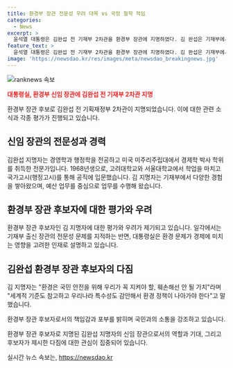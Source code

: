```yaml
---
title: 환경부 장관 전문성 우려 대목 vs 국정 철학 적임
categories:
  - News
excerpt: >
  윤석열 대통령은 김완섭 전 기재부 2차관을 환경부 장관에 지명하였다. 김 완섭은 기재부에서 경제학 박사학위를 취득한 후 과업을 맡아왔고, 정부 출범 초기에는 대통령직인수위원회(인수위)에 파견되기도 했다. 한편, 김 내정자는 환경 분야의 중요성을 강조하며, 국민과 소통하고 전문가의 조언을 들을 것이라 밝혔다. 그의 경험과 역량을 바탕으로 환경 정책을 합리적으로 개선할 것으로 기대된다.
feature_text: >
  윤석열 대통령은 김완섭 전 기재부 2차관을 환경부 장관에 지명하였다. 김 완섭은 기재부에서 경제학 박사학위를 취득한 후 과업을 맡아왔고, 정부 출범 초기에는 대통령직인수위원회(인수위)에 파견되기도 했다. 한편, 김 내정자는 환경 분야의 중요성을 강조하며, 국민과 소통하고 전문가의 조언을 들을 것이라 밝혔다. 그의 경험과 역량을 바탕으로 환경 정책을 합리적으로 개선할 것으로 기대된다.
image: 'https://newsdao.kr/res/images/meta/newsdao_breakingnews.jpg'
---
```


<p><img src="https://newsdao.kr/res/images/meta/newsdao_breakingnews.jpg" alt="ranknews 속보" /></p>

<p><b><span style="color: #ee2323;">대통령실, 환경부 신임 장관에 김완섭 전 기재부 2차관 지명</span></b></p>

<p>환경부 장관 후보로 김완섭 전 기획재정부 2차관이 지명되었습니다. 이에 대한 관련 소식과 각종 평가가 진행되고 있습니다. </p>

<h2 data-ke-size="size26">신임 장관의 전문성과 경력</h2>

<p>김완섭 지명자는 경영학과 행정학을 전공하고 미국 미주리주립대에서 경제학 박사 학위를 취득한 전문가입니다. 1968년생으로, 고려대학교와 서울대학교에서 학업을 마치고 국가고시(행정고시)를 통해 공직에 입문했습니다. 김 지명자는 기재부에서 다양한 경험을 쌓아왔으며, 예산 업무를 중심으로 업무를 수행해 왔습니다. </p>

<h2 data-ke-size="size26">환경부 장관 후보자에 대한 평가와 우려</h2>

<p>환경부 장관 후보자인 김 지명자에 대한 평가와 우려가 제기되고 있습니다. 일각에서는 기재부 출신 장관의 전문성 문제를 지적하는 반면, 대통령실은 환경 문제가 경제에 미치는 영향을 고려한 인재로 설명하고 있습니다. </p>

<h2 data-ke-size="size26">김완섭 환경부 장관 후보자의 다짐</h2>

<p>김 지명자는 "환경은 국민 안전을 위해 우리가 꼭 지켜야 할, 훼손해선 안 될 가치"라며 "세계적 기준도 참고하고 우리나라 특수성도 감안해서 환경 정책이 나아가야 한다"고 말했습니다. </p>

<p>환경부 장관 후보자로서의 책임감과 포부를 밝히며 국민과의 소통을 강조하고 있습니다. </p>

<p>환경부 장관 후보자로 지명된 김완섭 지명자의 신임 장관으로서의 역할과 기대, 그리고 후보자가 제시한 다짐에 대한 관심이 집중되어 있습니다.</p>
실시간 뉴스 속보는, <a href="https://newsdao.kr" rel="dofollow">https://newsdao.kr</a>


